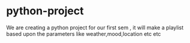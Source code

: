 # python-project
We are creating a python project for our first sem , it will make a playlist based upon the parameters like weather,mood,location etc etc 

